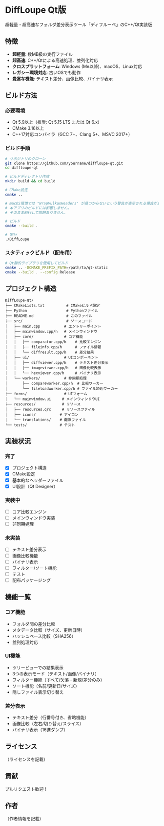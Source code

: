 # DiffLoupe Qt版

超軽量・超高速なフォルダ差分表示ツール「ディフルーペ」のC++/Qt実装版

## 特徴

- **超軽量**: 数MB級の実行ファイル
- **超高速**: C++/Qtによる高速処理、並列化対応
- **クロスプラットフォーム**: Windows (Me以降)、macOS、Linux対応
- **レガシー環境対応**: 古いOSでも動作
- **豊富な機能**: テキスト差分、画像比較、バイナリ表示

## ビルド方法

### 必要環境

- Qt 5.9以上（推奨: Qt 5.15 LTS または Qt 6.x）
- CMake 3.16以上
- C++17対応コンパイラ（GCC 7+、Clang 5+、MSVC 2017+）

### ビルド手順

```bash
# リポジトリのクローン
git clone https://github.com/yourname/diffloupe-qt.git
cd diffloupe-qt

# ビルドディレクトリ作成
mkdir build && cd build

# CMake設定
cmake ..

# macOS環境では "WrapVulkanHeaders" が見つからないという警告が表示される場合がありますが、
# 本アプリのビルドには影響しません。
# そのまま続行して問題ありません。

# ビルド
cmake --build .

# 実行
./DiffLoupe
```

### スタティックビルド（配布用）

```bash
# Qt静的ライブラリを使用してビルド
cmake .. -DCMAKE_PREFIX_PATH=/path/to/qt-static
cmake --build . --config Release
```

## プロジェクト構造

```
DiffLoupe-Qt/
├── CMakeLists.txt          # CMakeビルド設定
├── Python                  # Pythonファイル
├── README.md               # このファイル
├── src/                    # ソースコード
│   ├── main.cpp           # エントリーポイント
│   ├── mainwindow.cpp/h   # メインウィンドウ
│   ├── core/              # コア機能
│   │   ├── comparator.cpp/h    # 比較エンジン
│   │   ├── fileinfo.cpp/h      # ファイル情報
│   │   └── diffresult.cpp/h    # 差分結果
│   ├── ui/                # UIコンポーネント
│   │   ├── diffviewer.cpp/h    # テキスト差分表示
│   │   ├── imageviewer.cpp/h   # 画像比較表示
│   │   └── hexviewer.cpp/h     # バイナリ表示
│   └── workers/           # 非同期処理
│       ├── compareworker.cpp/h  # 比較ワーカー
│       └── fileloadworker.cpp/h # ファイル読込ワーカー
├── forms/                 # UIフォーム
│   └── mainwindow.ui     # メインウィンドウUI
├── resources/            # リソース
│   ├── resources.qrc     # リソースファイル
│   ├── icons/           # アイコン
│   └── translations/    # 翻訳ファイル
└── tests/               # テスト
```

## 実装状況

### 完了
- [x] プロジェクト構造
- [x] CMake設定
- [x] 基本的なヘッダーファイル
- [x] UI設計（Qt Designer）

### 実装中
- [ ] コア比較エンジン
- [ ] メインウィンドウ実装
- [ ] 非同期処理

### 未実装
- [ ] テキスト差分表示
- [ ] 画像比較機能
- [ ] バイナリ表示
- [ ] フィルター/ソート機能
- [ ] テスト
- [ ] 配布パッケージング

## 機能一覧

### コア機能
- フォルダ間の差分比較
- メタデータ比較（サイズ、更新日時）
- ハッシュベース比較（SHA256）
- 並列処理対応

### UI機能
- ツリービューでの結果表示
- 3つの表示モード（テキスト/画像/バイナリ）
- フィルター機能（すべて/欠落・新規/差分のみ）
- ソート機能（名前/更新日/サイズ）
- 隠しファイル表示切り替え

### 差分表示
- テキスト差分（行番号付き、省略機能）
- 画像比較（左右/切り替え/スライス）
- バイナリ表示（16進ダンプ）

## ライセンス

（ライセンスを記載）

## 貢献

プルリクエスト歓迎！

## 作者

（作者情報を記載）
